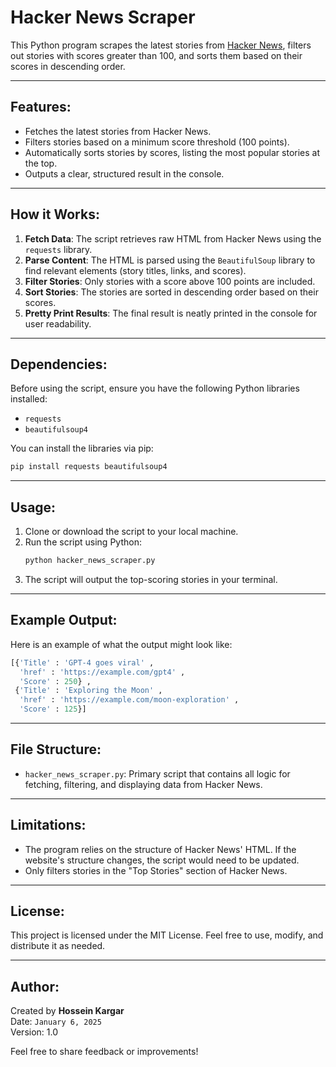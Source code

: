# Hacker News Scraper

This Python program scrapes the latest stories from [Hacker News](https://news.ycombinator.com/), filters out stories
with scores greater than 100, and sorts them based on their scores in descending order.

---

## Features:

- Fetches the latest stories from Hacker News.
- Filters stories based on a minimum score threshold (100 points).
- Automatically sorts stories by scores, listing the most popular stories at the top.
- Outputs a clear, structured result in the console.

---

## How it Works:

1. **Fetch Data**: The script retrieves raw HTML from Hacker News using the `requests` library.
2. **Parse Content**: The HTML is parsed using the `BeautifulSoup` library to find relevant elements (story titles,
   links, and scores).
3. **Filter Stories**: Only stories with a score above 100 points are included.
4. **Sort Stories**: The stories are sorted in descending order based on their scores.
5. **Pretty Print Results**: The final result is neatly printed in the console for user readability.

---

## Dependencies:

Before using the script, ensure you have the following Python libraries installed:

- `requests`
- `beautifulsoup4`

You can install the libraries via pip:

```bash
pip install requests beautifulsoup4
```

---

## Usage:

1. Clone or download the script to your local machine.
2. Run the script using Python:
   ```bash
   python hacker_news_scraper.py
   ```
3. The script will output the top-scoring stories in your terminal.

---

## Example Output:

Here is an example of what the output might look like:

```python
[{'Title' : 'GPT-4 goes viral' ,
  'href' : 'https://example.com/gpt4' ,
  'Score' : 250} ,
 {'Title' : 'Exploring the Moon' ,
  'href' : 'https://example.com/moon-exploration' ,
  'Score' : 125}]
```

---

## File Structure:

- `hacker_news_scraper.py`: Primary script that contains all logic for fetching, filtering, and displaying data from
  Hacker News.

---

## Limitations:

- The program relies on the structure of Hacker News' HTML. If the website's structure changes, the script would need to
  be updated.
- Only filters stories in the "Top Stories" section of Hacker News.

---

## License:

This project is licensed under the MIT License. Feel free to use, modify, and distribute it as needed.

---

## Author:

Created by **Hossein Kargar**  
Date: `January 6, 2025`  
Version: 1.0

Feel free to share feedback or improvements!